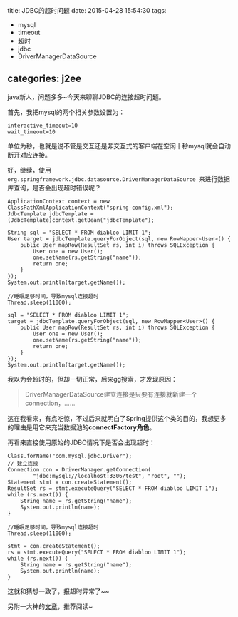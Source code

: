 title: JDBC的超时问题
date: 2015-04-28 15:54:30
tags:
- mysql
- timeout
- 超时
- jdbc
- DriverManagerDataSource

categories: j2ee
---

java新人，问题多多~今天来聊聊JDBC的连接超时问题。
<!--more-->
首先，我把mysql的两个相关参数设置为：

	interactive_timeout=10
	wait_timeout=10

单位为秒，也就是说不管是交互还是非交互式的客户端在空闲十秒mysql就会自动断开对应连接。

好，继续，使用`org.springframework.jdbc.datasource.DriverManagerDataSource `来进行数据库查询，是否会出现超时错误呢？

	ApplicationContext context = new ClassPathXmlApplicationContext("spring-config.xml");
    JdbcTemplate jdbcTemplate = (JdbcTemplate)context.getBean("jdbcTemplate");

    String sql = "SELECT * FROM diabloo LIMIT 1";
    User target = jdbcTemplate.queryForObject(sql, new RowMapper<User>() {
        public User mapRow(ResultSet rs, int i) throws SQLException {
            User one = new User();
            one.setName(rs.getString("name"));
            return one;
        }
    });
    System.out.println(target.getName());

    //睡眠足够时间，导致mysql连接超时
    Thread.sleep(11000);

    sql = "SELECT * FROM diabloo LIMIT 1";
    target = jdbcTemplate.queryForObject(sql, new RowMapper<User>() {
        public User mapRow(ResultSet rs, int i) throws SQLException {
            User one = new User();
            one.setName(rs.getString("name"));
            return one;
        }
    });
    System.out.println(target.getName());

我以为会超时的，但却一切正常，后来gg搜索，才发现原因：

> DriverManagerDataSource建立连接是只要有连接就新建一个connection，......

这在我看来，有点吃惊，不过后来就明白了Spring提供这个类的目的，我想更多的理由是用它来充当数据池的**connectFactory角色**。

再看来直接使用原始的JDBC情况下是否会出现超时：

	Class.forName("com.mysql.jdbc.Driver");
    // 建立连接
    Connection con = DriverManager.getConnection(
            "jdbc:mysql://localhost:3306/test", "root", "");
    Statement stmt = con.createStatement();
    ResultSet rs = stmt.executeQuery("SELECT * FROM diabloo LIMIT 1");
    while (rs.next()) {
        String name = rs.getString("name");
        System.out.println(name);
    }

    //睡眠足够时间，导致mysql连接超时
    Thread.sleep(11000);

    stmt = con.createStatement();
    rs = stmt.executeQuery("SELECT * FROM diabloo LIMIT 1");
    while (rs.next()) {
        String name = rs.getString("name");
        System.out.println(name);
    }

这就和猜想一致了，报超时异常了~~

另附一大神的[文章](http://www.importnew.com/2466.html#show-last-Point)，推荐阅读~